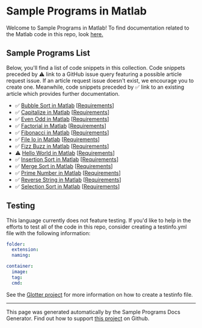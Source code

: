 # Sample Programs in Matlab

Welcome to Sample Programs in Matlab! To find documentation related to the Matlab code in this repo, look [here.](https://sample-programs.therenegadecoder.com/languages/matlab)

## Sample Programs List

Below, you'll find a list of code snippets in this collection. Code snippets preceded by :warning: link to a GitHub issue query featuring a possible article request issue. If an article request issue doesn't exist, we encourage you to create one. Meanwhile, code snippets preceded by :white_check_mark: link to an existing article which provides further documentation.

- :white_check_mark: [Bubble Sort in Matlab](https://sample-programs.therenegadecoder.com/projects/bubble-sort/matlab) [[Requirements](https://sample-programs.therenegadecoder.com/projects/bubble-sort)]
- :white_check_mark: [Capitalize in Matlab](https://sample-programs.therenegadecoder.com/projects/capitalize/matlab) [[Requirements](https://sample-programs.therenegadecoder.com/projects/capitalize)]
- :white_check_mark: [Even Odd in Matlab](https://sample-programs.therenegadecoder.com/projects/even-odd/matlab) [[Requirements](https://sample-programs.therenegadecoder.com/projects/even-odd)]
- :white_check_mark: [Factorial in Matlab](https://sample-programs.therenegadecoder.com/projects/factorial/matlab) [[Requirements](https://sample-programs.therenegadecoder.com/projects/factorial)]
- :white_check_mark: [Fibonacci in Matlab](https://sample-programs.therenegadecoder.com/projects/fibonacci/matlab) [[Requirements](https://sample-programs.therenegadecoder.com/projects/fibonacci)]
- :white_check_mark: [File Io in Matlab](https://sample-programs.therenegadecoder.com/projects/file-io/matlab) [[Requirements](https://sample-programs.therenegadecoder.com/projects/file-io)]
- :white_check_mark: [Fizz Buzz in Matlab](https://sample-programs.therenegadecoder.com/projects/fizz-buzz/matlab) [[Requirements](https://sample-programs.therenegadecoder.com/projects/fizz-buzz)]
- :warning: [Hello World in Matlab](https://sample-programs.therenegadecoder.com/projects/hello-world/matlab) [[Requirements](https://sample-programs.therenegadecoder.com/projects/hello-world)]
- :white_check_mark: [Insertion Sort in Matlab](https://sample-programs.therenegadecoder.com/projects/insertion-sort/matlab) [[Requirements](https://sample-programs.therenegadecoder.com/projects/insertion-sort)]
- :white_check_mark: [Merge Sort in Matlab](https://sample-programs.therenegadecoder.com/projects/merge-sort/matlab) [[Requirements](https://sample-programs.therenegadecoder.com/projects/merge-sort)]
- :white_check_mark: [Prime Number in Matlab](https://sample-programs.therenegadecoder.com/projects/prime-number/matlab) [[Requirements](https://sample-programs.therenegadecoder.com/projects/prime-number)]
- :white_check_mark: [Reverse String in Matlab](https://sample-programs.therenegadecoder.com/projects/reverse-string/matlab) [[Requirements](https://sample-programs.therenegadecoder.com/projects/reverse-string)]
- :white_check_mark: [Selection Sort in Matlab](https://sample-programs.therenegadecoder.com/projects/selection-sort/matlab) [[Requirements](https://sample-programs.therenegadecoder.com/projects/selection-sort)]

## Testing

This language currently does not feature testing. If you'd like to help in the efforts to test all of the code in this repo, consider creating a testinfo.yml file with the following information:

```yml
folder:
  extension:
  naming:

container:
  image:
  tag:
  cmd:
```

See the [Glotter project](https://github.com/auroq/glotter) for more information on how to create a testinfo file.

---

This page was generated automatically by the Sample Programs Docs Generator. Find out how to support [this project](https://github.com/TheRenegadeCoder/sample-programs-docs-generator) on Github.